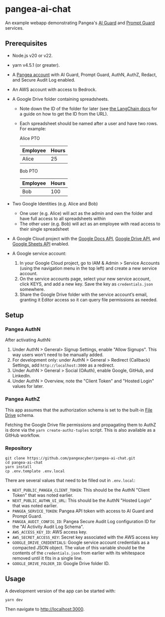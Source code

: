 # pangea-ai-chat

An example webapp demonstrating Pangea's [AI Guard][] and [Prompt Guard][]
services.

## Prerequisites

- Node.js v20 or v22.
- yarn v4.5.1 (or greater).
- A [Pangea account][Pangea signup] with AI Guard, Prompt Guard, AuthN, AuthZ,
  Redact, and Secure Audit Log enabled.
- An AWS account with access to Bedrock.
- A Google Drive folder containing spreadsheets.

  - Note down the ID of the folder for later (see [the LangChain docs][retrieve-the-google-docs]
    for a guide on how to get the ID from the URL).
  - Each spreadsheet should be named after a user and have two rows. For example:

    Alice PTO

    | Employee | Hours |
    | -------- | ----- |
    | Alice    | 25    |

    Bob PTO

    | Employee | Hours |
    | -------- | ----- |
    | Bob      | 100   |

- Two Google Identities (e.g. Alice and Bob)
  - One user (e.g. Alice) will act as the admin and own the folder and have full
    access to all spreadsheets within
  - The other user (e.g. Bob) will act as an employee with read access to their
    single spreadsheet
- A Google Cloud project with the [Google Docs API][], [Google Drive API][], and
  [Google Sheets API][] enabled.
- A Google service account:
  1. In your Google Cloud project, go to IAM & Admin > Service Accounts (using
     the navigation menu in the top left) and create a new service account.
  2. On the service accounts page, select your new service account, click KEYS,
     and add a new key. Save the key as `credentials.json` somewhere.
  3. Share the Google Drive folder with the service account’s email, granting it
     Editor access so it can query file permissions as needed.

## Setup

### Pangea AuthN

After activating AuthN:

1. Under AuthN > General> Signup Settings, enable "Allow Signups". This way
   users won't need to be manually added.
2. For development only: under AuthN > General > Redirect (Callback) Settings,
   add `http://localhost:3000` as a redirect.
3. Under AuthN > General > Social (OAuth), enable Google, GitHub, and LinkedIn.
4. Under AuthN > Overview, note the "Client Token" and "Hosted Login" values for
   later.

### Pangea AuthZ

This app assumes that the authorization schema is set to the built-in
[File Drive][reset-authorization-schema] schema.

Fetching the Google Drive file permissions and propagating them to AuthZ is done
via the `yarn create-authz-tuples` script. This is also available as a GitHub
workflow.

### Repository

```
git clone https://github.com/pangeacyber/pangea-ai-chat.git
cd pangea-ai-chat
yarn install
cp .env.template .env.local
```

There are several values that need to be filled out in `.env.local`:

- `NEXT_PUBLIC_PANGEA_CLIENT_TOKEN`: This should be the AuthN "Client Token"
  that was noted earlier.
- `NEXT_PUBLIC_AUTHN_UI_URL`: This should be the AuthN "Hosted Login" that was
  noted earlier.
- `PANGEA_SERVICE_TOKEN`: Pangea API token with access to AI Guard and Prompt
  Guard.
- `PANGEA_AUDIT_CONFIG_ID`: Pangea Secure Audit Log configuration ID for the "AI Activity Audit Log Schema".
- `AWS_ACCESS_KEY_ID`: AWS access key.
- `AWS_SECRET_ACCESS_KEY`: Secret key associated with the AWS access key
- `GOOGLE_DRIVE_CREDENTIALS`: Google service account credentials as a compacted
  JSON object. The value of this variable should be the contents of the
  `credentials.json` from earlier with its whitespace removed until it fits in a
  single line.
- `GOOGLE_DRIVE_FOLDER_ID`: Google Drive folder ID.

## Usage

A development version of the app can be started with:

```
yarn dev
```

Then navigate to <http://localhost:3000>.

[AI Guard]: https://pangea.cloud/docs/ai-guard/
[Prompt Guard]: https://pangea.cloud/docs/prompt-guard/
[Pangea signup]: https://pangea.cloud/signup
[reset-authorization-schema]: https://pangea.cloud/docs/authz/general#reset-authorization-schema
[Google Docs API]: https://console.cloud.google.com/flows/enableapi?apiid=docs.googleapis.com
[Google Drive API]: https://console.cloud.google.com/flows/enableapi?apiid=drive.googleapis.com
[Google Sheets API]: https://console.cloud.google.com/flows/enableapi?apiid=sheets.googleapis.com
[retrieve-the-google-docs]: https://python.langchain.com/docs/integrations/retrievers/google_drive/#retrieve-the-google-docs
